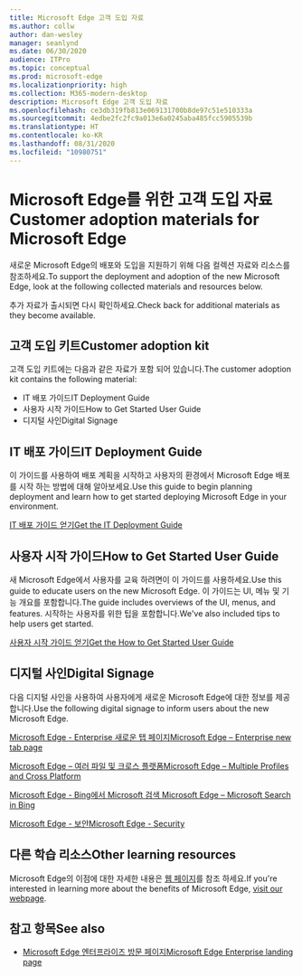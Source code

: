 ```yaml
---
title: Microsoft Edge 고객 도입 자료
ms.author: collw
author: dan-wesley
manager: seanlynd
ms.date: 06/30/2020
audience: ITPro
ms.topic: conceptual
ms.prod: microsoft-edge
ms.localizationpriority: high
ms.collection: M365-modern-desktop
description: Microsoft Edge 고객 도입 자료
ms.openlocfilehash: ce3db319fb813e069131700b8de97c51e510333a
ms.sourcegitcommit: 4edbe2fc2fc9a013e6a0245aba485fcc5905539b
ms.translationtype: HT
ms.contentlocale: ko-KR
ms.lasthandoff: 08/31/2020
ms.locfileid: "10980751"
---
```

# <span data-ttu-id="c3148-103">Microsoft Edge를 위한 고객 도입 자료</span><span class="sxs-lookup"><span data-stu-id="c3148-103">Customer adoption materials for Microsoft Edge</span></span>

<span data-ttu-id="c3148-104">새로운 Microsoft Edge의 배포와 도입을 지원하기 위해 다음 컬렉션 자료와 리소스를 참조하세요.</span><span class="sxs-lookup"><span data-stu-id="c3148-104">To support the deployment and adoption of the new Microsoft Edge, look at the following collected materials and resources below.</span></span>

<span data-ttu-id="c3148-105">추가 자료가 출시되면 다시 확인하세요.</span><span class="sxs-lookup"><span data-stu-id="c3148-105">Check back for additional materials as they become available.</span></span>

## <span data-ttu-id="c3148-106">고객 도입 키트</span><span class="sxs-lookup"><span data-stu-id="c3148-106">Customer adoption kit</span></span>

<span data-ttu-id="c3148-107">고객 도입 키트에는 다음과 같은 자료가 포함 되어 있습니다.</span><span class="sxs-lookup"><span data-stu-id="c3148-107">The customer adoption kit contains the following material:</span></span>

- <span data-ttu-id="c3148-108">IT 배포 가이드</span><span class="sxs-lookup"><span data-stu-id="c3148-108">IT Deployment Guide</span></span>
- <span data-ttu-id="c3148-109">사용자 시작 가이드</span><span class="sxs-lookup"><span data-stu-id="c3148-109">How to Get Started User Guide</span></span>
- <span data-ttu-id="c3148-110">디지털 사인</span><span class="sxs-lookup"><span data-stu-id="c3148-110">Digital Signage</span></span>

## <span data-ttu-id="c3148-111">IT 배포 가이드</span><span class="sxs-lookup"><span data-stu-id="c3148-111">IT Deployment Guide</span></span>

<span data-ttu-id="c3148-112">이 가이드를 사용하여 배포 계획을 시작하고 사용자의 환경에서 Microsoft Edge 배포를 시작 하는 방법에 대해 알아보세요.</span><span class="sxs-lookup"><span data-stu-id="c3148-112">Use this guide to begin planning deployment and learn how to get started deploying Microsoft Edge in your environment.</span></span>

[<span data-ttu-id="c3148-113">IT 배포 가이드 얻기</span><span class="sxs-lookup"><span data-stu-id="c3148-113">Get the IT Deployment Guide</span></span>](media/customer-adoption-not-md/commercial-deployment-guide-microsoft-edge.pdf)

## <span data-ttu-id="c3148-114">사용자 시작 가이드</span><span class="sxs-lookup"><span data-stu-id="c3148-114">How to Get Started User Guide</span></span>

<span data-ttu-id="c3148-115">새 Microsoft Edge에서 사용자를 교육 하려면이 이 가이드를 사용하세요.</span><span class="sxs-lookup"><span data-stu-id="c3148-115">Use this guide to educate users on the new Microsoft Edge.</span></span> <span data-ttu-id="c3148-116">이 가이드는 UI, 메뉴 및 기능 개요를 포함합니다.</span><span class="sxs-lookup"><span data-stu-id="c3148-116">The guide includes overviews of the UI, menus, and features.</span></span> <span data-ttu-id="c3148-117">시작하는 사용자를 위한 팁을 포함합니다.</span><span class="sxs-lookup"><span data-stu-id="c3148-117">We've also included tips to help users get started.</span></span>

[<span data-ttu-id="c3148-118">사용자 시작 가이드 얻기</span><span class="sxs-lookup"><span data-stu-id="c3148-118">Get the How to Get Started User Guide</span></span>](media/customer-adoption-not-md/microsoft-edge-how-to-get-started-user-guide.pdf)

## <span data-ttu-id="c3148-119">디지털 사인</span><span class="sxs-lookup"><span data-stu-id="c3148-119">Digital Signage</span></span>

<span data-ttu-id="c3148-120">다음 디지털 사인을 사용하여 사용자에게 새로운 Microsoft Edge에 대한 정보를 제공합니다.</span><span class="sxs-lookup"><span data-stu-id="c3148-120">Use the following digital signage to inform users about the new Microsoft Edge.</span></span>

[<span data-ttu-id="c3148-121">Microsoft Edge - Enterprise 새로운 탭 페이지</span><span class="sxs-lookup"><span data-stu-id="c3148-121">Microsoft Edge – Enterprise new tab page</span></span>](media/customer-adoption-not-md/microsoft-edge-digital-signage-enterprise-new-tab-page.pdf)

[<span data-ttu-id="c3148-122">Microsoft Edge – 여러 파일 및 크로스 플랫폼</span><span class="sxs-lookup"><span data-stu-id="c3148-122">Microsoft Edge – Multiple Profiles and Cross Platform</span></span>](https://officedocs-cdn.azureedge.net/microsoft-edge-digital-signage-multiple-profiles-and-cross-platform.pdf)

[<span data-ttu-id="c3148-123">Microsoft Edge - Bing에서 Microsoft 검색 </span><span class="sxs-lookup"><span data-stu-id="c3148-123">Microsoft Edge – Microsoft Search in Bing</span></span>](https://officedocs-cdn.azureedge.net/microsoft-edge-digital-signage-microsoft-search-in-bing.pdf)

[<span data-ttu-id="c3148-124">Microsoft Edge - 보안</span><span class="sxs-lookup"><span data-stu-id="c3148-124">Microsoft Edge - Security</span></span>](media/customer-adoption-not-md/microsoft-edge-digital-signage-security.pdf)

## <span data-ttu-id="c3148-125">다른 학습 리소스</span><span class="sxs-lookup"><span data-stu-id="c3148-125">Other learning resources</span></span>

<span data-ttu-id="c3148-126">Microsoft Edge의 이점에 대한 자세한 내용은 [웹 페이지](https://www.microsoft.com/edge/business)를 참조 하세요.</span><span class="sxs-lookup"><span data-stu-id="c3148-126">If you're interested in learning more about the benefits of Microsoft Edge, [visit our webpage](https://www.microsoft.com/edge/business).</span></span>

## <span data-ttu-id="c3148-127">참고 항목</span><span class="sxs-lookup"><span data-stu-id="c3148-127">See also</span></span>

- [<span data-ttu-id="c3148-128">Microsoft Edge 엔터프라이즈 방문 페이지</span><span class="sxs-lookup"><span data-stu-id="c3148-128">Microsoft Edge Enterprise landing page</span></span>](https://aka.ms/EdgeEnterprise)
